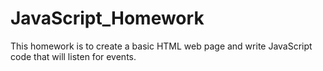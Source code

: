 # JavaScript_Homework
This homework is to create a basic HTML web page and write JavaScript code that will listen for events. 
